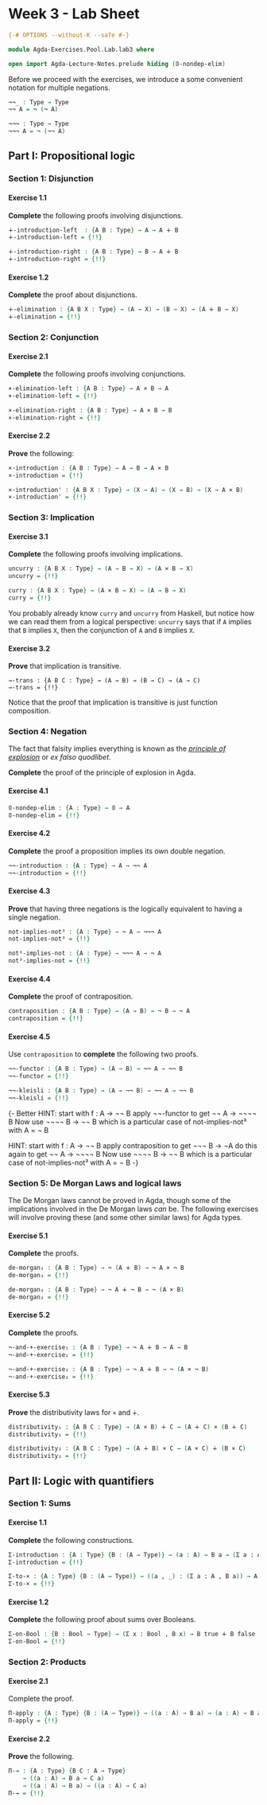 # Week 3 - Lab Sheet

```agda
{-# OPTIONS --without-K --safe #-}

module Agda-Exercises.Pool.Lab.lab3 where

open import Agda-Lecture-Notes.prelude hiding (𝟘-nondep-elim)
```

Before we proceed with the exercises, we introduce a some convenient notation
for multiple negations.

```agda
¬¬_ : Type → Type
¬¬ A = ¬ (¬ A)

¬¬¬ : Type → Type
¬¬¬ A = ¬ (¬¬ A)
```

## Part I: Propositional logic

### Section 1: Disjunction

#### Exercise 1.1

**Complete** the following proofs involving disjunctions.

```agda
∔-introduction-left  : {A B : Type} → A → A ∔ B
∔-introduction-left = {!!}

∔-introduction-right : {A B : Type} → B → A ∔ B
∔-introduction-right = {!!}
```

#### Exercise 1.2

**Complete** the proof about disjunctions.

```agda
∔-elimination : {A B X : Type} → (A → X) → (B → X) → (A ∔ B → X)
∔-elimination = {!!}
```

### Section 2: Conjunction

#### Exercise 2.1

**Complete** the following proofs involving conjunctions.

```agda
×-elimination-left : {A B : Type} → A × B → A
×-elimination-left = {!!}

×-elimination-right : {A B : Type} → A × B → B
×-elimination-right = {!!}
```

#### Exercise 2.2

**Prove** the following:

```agda
×-introduction : {A B : Type} → A → B → A × B
×-introduction = {!!}

×-introduction' : {A B X : Type} → (X → A) → (X → B) → (X → A × B)
×-introduction' = {!!}
```

### Section 3: Implication

#### Exercise 3.1

**Complete** the following proofs involving implications.

```agda
uncurry : {A B X : Type} → (A → B → X) → (A × B → X)
uncurry = {!!}

curry : {A B X : Type} → (A × B → X) → (A → B → X)
curry = {!!}
```

You probably already know `curry` and `uncurry` from Haskell, but notice how we
can read them from a logical perspective: `uncurry` says that if `A` implies
that `B` implies `X`, then the conjunction of `A` and `B` implies `X`.

#### Exercise 3.2

**Prove** that implication is transitive.

```
→-trans : {A B C : Type} → (A → B) → (B → C) → (A → C)
→-trans = {!!}
```

Notice that the proof that implication is transitive is just function
composition.


### Section 4: Negation

The fact that falsity implies everything is known as the [_principle of
explosion_](https://en.wikipedia.org/wiki/Principle_of_explosion) or _ex falso
quodlibet_.

**Complete** the proof of the principle of explosion in Agda.

#### Exercise 4.1

```agda
𝟘-nondep-elim : {A : Type} → 𝟘 → A
𝟘-nondep-elim = {!!}
```

#### Exercise 4.2

**Complete** the proof a proposition implies its own double negation.

```agda
¬¬-introduction : {A : Type} → A → ¬¬ A
¬¬-introduction = {!!}
```

#### Exercise 4.3

**Prove** that having three negations is the logically equivalent to having a
single negation.

```agda
not-implies-not³ : {A : Type} → ¬ A → ¬¬¬ A
not-implies-not³ = {!!}

not³-implies-not : {A : Type} → ¬¬¬ A → ¬ A
not³-implies-not = {!!}
```

#### Exercise 4.4

**Complete** the proof of contraposition.

```agda
contraposition : {A B : Type} → (A → B) → ¬ B → ¬ A
contraposition = {!!}
```

#### Exercise 4.5

Use `contraposition` to **complete** the following two proofs.

```agda
¬¬-functor : {A B : Type} → (A → B) → ¬¬ A → ¬¬ B
¬¬-functor = {!!}

¬¬-kleisli : {A B : Type} → (A → ¬¬ B) → ¬¬ A → ¬¬ B
¬¬-kleisli = {!!}
```
{-
 Better HINT:
 start with f : A → ¬¬ B
 apply ¬¬-functor to get ¬¬ A → ¬¬¬¬ B
 Now use ¬¬¬¬ B → ¬¬ B which is a particular case of not-implies-not³ with A = ¬ B

 HINT:
 start with f : A → ¬¬ B
 apply contraposition to get ¬¬¬ B → ¬A
 do this again to get        ¬¬ A → ¬¬¬¬ B
 Now use ¬¬¬¬ B → ¬¬ B which is a particular case of not-implies-not³ with A = ¬ B
-}

### Section 5: De Morgan Laws and logical laws

The De Morgan laws cannot be proved in Agda, though some of the implications
involved in the De Morgan laws _can_ be. The following exercises will involve
proving these (and some other similar laws) for Agda types.

#### Exercise 5.1

**Complete** the proofs.

```agda
de-morgan₁ : {A B : Type} → ¬ (A ∔ B) → ¬ A × ¬ B
de-morgan₁ = {!!}

de-morgan₂ : {A B : Type} → ¬ A ∔ ¬ B → ¬ (A × B)
de-morgan₂ = {!!}
```

#### Exercise 5.2

**Complete** the proofs.

```agda
¬-and-+-exercise₁ : {A B : Type} → ¬ A ∔ B → A → B
¬-and-+-exercise₁ = {!!}

¬-and-+-exercise₂ : {A B : Type} → ¬ A ∔ B → ¬ (A × ¬ B)
¬-and-+-exercise₂ = {!!}
```

#### Exercise 5.3

**Prove** the distributivity laws for `×` and `∔`.

```agda
distributivity₁ : {A B C : Type} → (A × B) ∔ C → (A ∔ C) × (B ∔ C)
distributivity₁ = {!!}

distributivity₂ : {A B C : Type} → (A ∔ B) × C → (A × C) ∔ (B × C)
distributivity₂ = {!!}
```

## Part II: Logic with quantifiers

### Section 1: Sums

#### Exercise 1.1

**Complete** the following constructions.

```agda
Σ-introduction : {A : Type} {B : (A → Type)} → (a : A) → B a → (Σ a ꞉ A , B a)
Σ-introduction = {!!}

Σ-to-× : {A : Type} {B : (A → Type)} → ((a , _) : (Σ a ꞉ A , B a)) → A × B a
Σ-to-× = {!!}
```

#### Exercise 1.2

**Complete** the following proof about sums over Booleans.

```agda
Σ-on-Bool : {B : Bool → Type} → (Σ x ꞉ Bool , B x) → B true ∔ B false
Σ-on-Bool = {!!}
```

### Section 2: Products

#### Exercise 2.1

Complete the proof.

```agda
Π-apply : {A : Type} {B : (A → Type)} → ((a : A) → B a) → (a : A) → B a
Π-apply = {!!}
```

#### Exercise 2.2

**Prove**  the following.

```agda
Π-→ : {A : Type} {B C : A → Type}
    → ((a : A) → B a → C a)
    → ((a : A) → B a) → ((a : A) → C a)
Π-→ = {!!}
```

